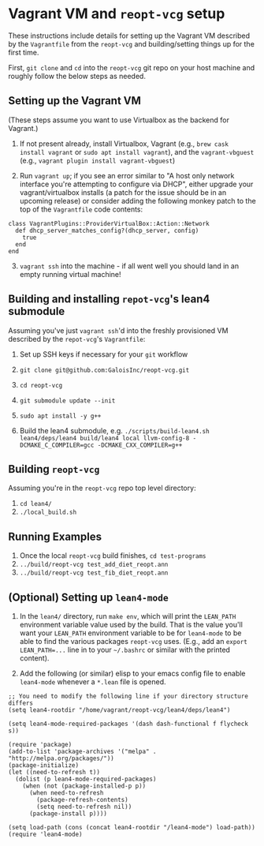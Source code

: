 # Vagrant VM and `reopt-vcg` setup

These instructions include details for setting up the Vagrant VM described by the `Vagrantfile` from the `reopt-vcg` and building/setting things up for the first time.

First, `git clone` and `cd` into the `reopt-vcg` git repo on your host machine and roughly follow the below steps as needed.

## Setting up the Vagrant VM

(These steps assume you want to use Virtualbox as the backend for Vagrant.)

1. If not present already, install Virtualbox, Vagrant (e.g., `brew cask install vagrant` or `sudo apt install vagrant`), and the `vagrant-vbguest` (e.g., `vagrant plugin install vagrant-vbguest`)

2. Run `vagrant up`; if you see an error similar to "A host only
   network interface you're attempting to configure via DHCP", either
   upgrade your vagrant/virtualbox installs (a patch for the issue
   should be in an upcoming release) or consider adding the following
   monkey patch to the top of the `Vagrantfile` code contents:

```
class VagrantPlugins::ProviderVirtualBox::Action::Network
  def dhcp_server_matches_config?(dhcp_server, config)
    true
  end
end
```                                                                                                                                                 
3. `vagrant ssh` into the machine - if all went well you should land in an empty running virtual machine!


## Building and installing `repot-vcg`'s lean4 submodule

Assuming you've just `vagrant ssh`'d into the freshly provisioned VM described by the `repot-vcg`'s `Vagrantfile`:

1. Set up SSH keys if necessary for your `git` workflow

2. `git clone git@github.com:GaloisInc/reopt-vcg.git`

3. `cd reopt-vcg`

4. `git submodule update --init`

5. `sudo apt install -y g++`

6. Build the lean4 submodule, e.g. `./scripts/build-lean4.sh lean4/deps/lean4 build/lean4 local llvm-config-8 -DCMAKE_C_COMPILER=gcc -DCMAKE_CXX_COMPILER=g++`


## Building `reopt-vcg`

Assuming you're in the `reopt-vcg` repo top level directory:

1. `cd lean4/`
2. `./local_build.sh`

## Running Examples

1. Once the local `reopt-vcg` build finishes, `cd test-programs`
2. `../build/reopt-vcg test_add_diet_reopt.ann`
3. `../build/reopt-vcg test_fib_diet_reopt.ann`

## (Optional) Setting up `lean4-mode`

1. In the `lean4/` directory, run `make env`, which will print the
   `LEAN_PATH` environment variable value used by the build. That is
   the value you'll want your `LEAN_PATH` environment variable to be
   for `lean4-mode` to be able to find the various packages
   `reopt-vcg` uses. (E.g., add an `export LEAN_PATH=...` line in to
   your `~/.bashrc` or similar with the printed content).

2. Add the following (or similar) elisp to your emacs config file to
   enable `lean4-mode` whenever a `*.lean` file is opened.

```
;; You need to modify the following line if your directory structure differs
(setq lean4-rootdir "/home/vagrant/reopt-vcg/lean4/deps/lean4")

(setq lean4-mode-required-packages '(dash dash-functional f flycheck s))

(require 'package)
(add-to-list 'package-archives '("melpa" . "http://melpa.org/packages/"))
(package-initialize)
(let ((need-to-refresh t))
  (dolist (p lean4-mode-required-packages)
    (when (not (package-installed-p p))
      (when need-to-refresh
        (package-refresh-contents)
        (setq need-to-refresh nil))
      (package-install p))))

(setq load-path (cons (concat lean4-rootdir "/lean4-mode") load-path))
(require 'lean4-mode)
```
